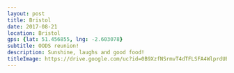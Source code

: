 ```yaml
---
layout: post
title: Bristol
date: 2017-08-21
location: Bristol
gps: {lat: 51.456855, lng: -2.603078}
subtitle: OODS reunion!
description: Sunshine, laughs and good food!
titleImage: https://drive.google.com/uc?id=0B9XzfNSrmvT4dTFLSFA4WlprdUE
---
```


